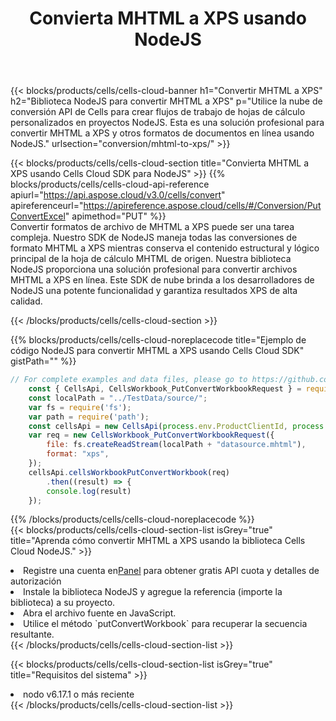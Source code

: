 ﻿---
title:  Convierta MHTML a XPS usando NodeJS
description:  Utilizar el SDK de la nube Aspose.Cells para NodeJS para convertir un archivo de formato MHTML a un archivo de formato XPS.
kwords: Excel, Convert MHTML to XPS, REST, NodeJS
howto: How to convert MHTML to XPS using Aspose.Cells Cloud NodeJS library.
---
{{< blocks/products/cells/cells-cloud-banner h1="Convertir MHTML a XPS" h2="Biblioteca NodeJS para convertir MHTML a XPS" p="Utilice la nube de conversión API de Cells para crear flujos de trabajo de hojas de cálculo personalizados en proyectos NodeJS. Esta es una solución profesional para convertir MHTML a XPS y otros formatos de documentos en línea usando NodeJS." urlsection="conversion/mhtml-to-xps/" >}}

{{< blocks/products/cells/cells-cloud-section title="Convierta MHTML a XPS usando Cells Cloud SDK para NodeJS" >}}
{{% blocks/products/cells/cells-cloud-api-reference apiurl="https://api.aspose.cloud/v3.0/cells/convert" apireferenceurl="https://apireference.aspose.cloud/cells/#/Conversion/PutConvertExcel" apimethod="PUT" %}}
<br/>
Convertir formatos de archivo de MHTML a XPS puede ser una tarea compleja. Nuestro SDK de NodeJS maneja todas las conversiones de formato MHTML a XPS mientras conserva el contenido estructural y lógico principal de la hoja de cálculo MHTML de origen. Nuestra biblioteca NodeJS proporciona una solución profesional para convertir archivos MHTML a XPS en línea. Este SDK de nube brinda a los desarrolladores de NodeJS una potente funcionalidad y garantiza resultados XPS de alta calidad.

{{< /blocks/products/cells/cells-cloud-section >}}

{{% blocks/products/cells/cells-cloud-noreplacecode title="Ejemplo de código NodeJS para convertir MHTML a XPS usando Cells Cloud SDK" gistPath="" %}}
 
```js
// For complete examples and data files, please go to https://github.com/aspose-cells-cloud/aspose-cells-cloud-node/
    const { CellsApi, CellsWorkbook_PutConvertWorkbookRequest } = require("asposecellscloud");
    const localPath = "../TestData/source/";
    var fs = require('fs');
    var path = require('path');
    const cellsApi = new CellsApi(process.env.ProductClientId, process.env.ProductClientSecret);
    var req = new CellsWorkbook_PutConvertWorkbookRequest({
        file: fs.createReadStream(localPath + "datasource.mhtml"),
        format: "xps",
    });
    cellsApi.cellsWorkbookPutConvertWorkbook(req)
        .then((result) => {
        console.log(result)
    });
```
 
{{% /blocks/products/cells/cells-cloud-noreplacecode %}}
<br/>
{{< blocks/products/cells/cells-cloud-section-list isGrey="true" title="Aprenda cómo convertir MHTML a XPS usando la biblioteca Cells Cloud NodeJS." >}}
<li> Registre una cuenta en<a href="https://dashboard.aspose.cloud/">Panel</a> para obtener gratis API cuota y detalles de autorización</li>
<li>Instale la biblioteca NodeJS y agregue la referencia (importe la biblioteca) a su proyecto.</li>
<li>Abra el archivo fuente en JavaScript.</li>
<li>Utilice el método `putConvertWorkbook` para recuperar la secuencia resultante.</li>
{{< /blocks/products/cells/cells-cloud-section-list >}}

{{< blocks/products/cells/cells-cloud-section-list isGrey="true" title="Requisitos del sistema" >}}
<li>nodo v6.17.1 o más reciente</li>
{{< /blocks/products/cells/cells-cloud-section-list >}}

